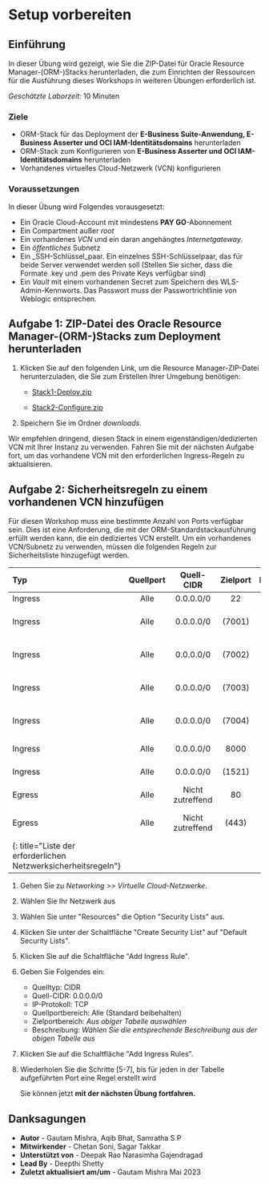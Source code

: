 # Setup vorbereiten

## Einführung

In dieser Übung wird gezeigt, wie Sie die ZIP-Datei für Oracle Resource Manager-(ORM-)Stacks herunterladen, die zum Einrichten der Ressourcen für die Ausführung dieses Workshops in weiteren Übungen erforderlich ist.

_Geschätzte Laborzeit:_ 10 Minuten

### Ziele

*   ORM-Stack für das Deployment der **E-Business Suite-Anwendung, E-Business Asserter und OCI IAM-Identitätsdomains** herunterladen
*   ORM-Stack zum Konfigurieren von **E-Business Asserter und OCI IAM-Identitätsdomains** herunterladen
*   Vorhandenes virtuelles Cloud-Netzwerk (VCN) konfigurieren

### Voraussetzungen

In dieser Übung wird Folgendes vorausgesetzt:

*   Ein Oracle Cloud-Account mit mindestens **PAY GO**\-Abonnement
*   Ein Compartment außer _root_
*   Ein vorhandenes _VCN_ und ein daran angehängtes _Internetgateway_.
*   Ein _öffentliches_ Subnetz
*   Ein _SSH-Schlüssel_paar. Ein einzelnes SSH-Schlüsselpaar, das für beide Server verwendet werden soll (Stellen Sie sicher, dass die Formate .key und .pem des Private Keys verfügbar sind)
*   Ein _Vault_ mit einem vorhandenen Secret zum Speichern des WLS-Admin-Kennworts. Das Passwort muss der Passwortrichtlinie von Weblogic entsprechen.

## Aufgabe 1: ZIP-Datei des Oracle Resource Manager-(ORM-)Stacks zum Deployment herunterladen

1.  Klicken Sie auf den folgenden Link, um die Resource Manager-ZIP-Datei herunterzuladen, die Sie zum Erstellen Ihrer Umgebung benötigen:
    
    *   [Stack1-Deploy.zip](https://objectstorage.us-ashburn-1.oraclecloud.com/n/id3kvohtwgjy/b/LIveLab/o/Stack1-Deploy.zip)
        
    *   [Stack2-Configure.zip](https://objectstorage.us-ashburn-1.oraclecloud.com/n/id3kvohtwgjy/b/LIveLab/o/Stack2-Configure.zip)
        
2.  Speichern Sie im Ordner _downloads_.
    

Wir empfehlen dringend, diesen Stack in einem eigenständigen/dedizierten VCN mit Ihrer Instanz zu verwenden. Fahren Sie mit der nächsten Aufgabe fort, um das vorhandene VCN mit den erforderlichen Ingress-Regeln zu aktualisieren.

## Aufgabe 2: Sicherheitsregeln zu einem vorhandenen VCN hinzufügen

Für diesen Workshop muss eine bestimmte Anzahl von Ports verfügbar sein. Dies ist eine Anforderung, die mit der ORM-Standardstackausführung erfüllt werden kann, die ein dediziertes VCN erstellt. Um ein vorhandenes VCN/Subnetz zu verwenden, müssen die folgenden Regeln zur Sicherheitsliste hinzugefügt werden.

| Typ | Quellport | Quell-CIDR | Zielport | Protokoll | Beschreibung |
| :-- | :-: | :-: | :-: | :-: | :-- |
| Ingress | Alle | 0.0.0.0/0 | 22 | TCP | SSH |
| Ingress | Alle | 0.0.0.0/0 | (7001) | TCP | Für Weblogic-Admin-Server |
| Ingress | Alle | 0.0.0.0/0 | (7002) | TCP | Für Weblogic Admin Server (SSL) |
| Ingress | Alle | 0.0.0.0/0 | (7003) | TCP | Für Weblogic Managed Server |
| Ingress | Alle | 0.0.0.0/0 | (7004) | TCP | Für Weblogic Managed Server (SSL) |
| Ingress | Alle | 0.0.0.0/0 | 8000 | TCP | Für EBS-Anwendung |
| Ingress | Alle | 0.0.0.0/0 | (1521) | TCP | Für EBS-Datenbank |
| Egress | Alle | Nicht zutreffend | 80 | TCP | Ausgehender HTTP-Zugriff |
| Egress | Alle | Nicht zutreffend | (443) | TCP | Ausgehender HTTPS-Zugriff |
| {: title="Liste der erforderlichen Netzwerksicherheitsregeln"} |  |  |  |  |  |

1.  Gehen Sie zu _Networking >> Virtuelle Cloud-Netzwerke_.
    
2.  Wählen Sie Ihr Netzwerk aus
    
3.  Wählen Sie unter "Resources" die Option "Security Lists" aus.
    
4.  Klicken Sie unter der Schaltfläche "Create Security List" auf "Default Security Lists".
    
5.  Klicken Sie auf die Schaltfläche "Add Ingress Rule".
    
6.  Geben Sie Folgendes ein:
    
    *   Quelltyp: CIDR
    *   Quell-CIDR: 0.0.0.0/0
    *   IP-Protokoll: TCP
    *   Quellportbereich: Alle (Standard beibehalten)
    *   Zielportbereich: _Aus obiger Tabelle auswählen_
    *   Beschreibung: _Wählen Sie die entsprechende Beschreibung aus der obigen Tabelle aus_
7.  Klicken Sie auf die Schaltfläche "Add Ingress Rules".
    
8.  Wiederholen Sie die Schritte \[5-7\], bis für jeden in der Tabelle aufgeführten Port eine Regel erstellt wird
    
    Sie können jetzt **mit der nächsten Übung fortfahren.**
    

## Danksagungen

*   **Autor** - Gautam Mishra, Aqib Bhat, Samratha S P
*   **Mitwirkender** - Chetan Soni, Sagar Takkar
*   **Unterstützt von** - Deepak Rao Narasimha Gajendragad
*   **Lead By** - Deepthi Shetty
*   **Zuletzt aktualisiert am/um** - Gautam Mishra Mai 2023